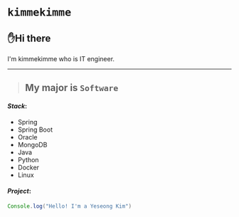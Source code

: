 
<!-- heading -->
# ``kimmekimme``
## ✋Hi there
I'm kimmekimme who is IT engineer.

<!--line-->
---


<!-- Quote-->
> ## My major is `Software`

<!--text attributes-->

<!--bullet list-->
#### *Stack*:

- Spring
- Spring Boot
- Oracle
- MongoDB
- Java
- Python
- Docker
- Linux

#### *Project*:

```java
Console.log("Hello! I'm a Yeseong Kim")
```
